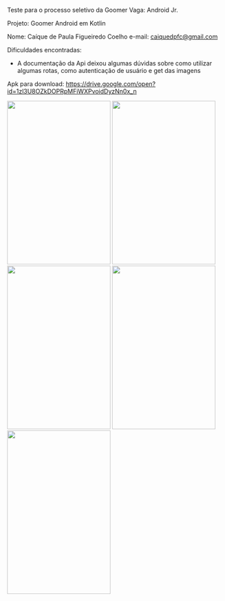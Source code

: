 Teste para o processo seletivo da Goomer
Vaga: Android Jr.

Projeto: Goomer Android em Kotlin

Nome: Caíque de Paula Figueiredo Coelho
e-mail: caiquedpfc@gmail.com

Dificuldades encontradas:

- A documentação da Api deixou algumas dúvidas sobre como utilizar algumas rotas, como autenticação de usuário e get das imagens

Apk para download: https://drive.google.com/open?id=1zl3U8OZkDOPRpMFiWXPvoidDyzNn0x_n

<img src="https://user-images.githubusercontent.com/29831309/46568536-9d46ec80-c914-11e8-8a55-d34e24548835.png"  width="240" height="380">

<img src="https://user-images.githubusercontent.com/29831309/46568537-9d46ec80-c914-11e8-8709-393dac3649f1.png"  width="240" height="380">

<img src="https://user-images.githubusercontent.com/29831309/46568538-9d46ec80-c914-11e8-9bbd-6ccb6c5cb48b.png"  width="240" height="380">

<img src="https://user-images.githubusercontent.com/29831309/46568539-9d46ec80-c914-11e8-9560-d65fa9289c3b.png" width="240" height="380">

<img src="https://user-images.githubusercontent.com/29831309/46568540-9ddf8300-c914-11e8-8bca-de8258b2323d.png"  width="240" height="380">